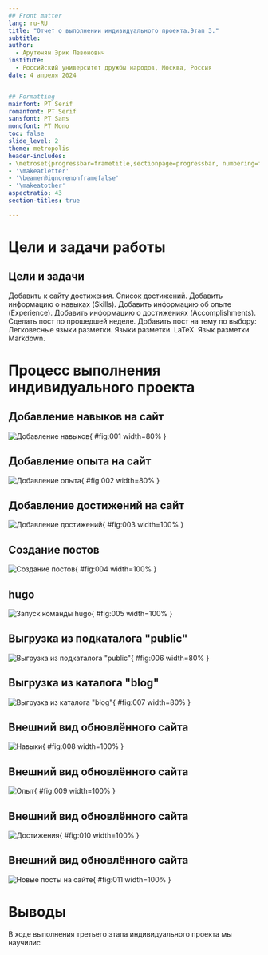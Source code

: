```yaml
---
## Front matter
lang: ru-RU
title: "Отчет о выполнении индивидуального проекта.Этап 3."
subtitle: 
author:
  - Арутюнян Эрик Левонович
institute:
  - Российский университет дружбы народов, Москва, Россия
date: 4 апреля 2024


## Formatting
mainfont: PT Serif
romanfont: PT Serif
sansfont: PT Sans
monofont: PT Mono
toc: false
slide_level: 2
theme: metropolis
header-includes:
- \metroset{progressbar=frametitle,sectionpage=progressbar, numbering=fraction}
- '\makeatletter'
- '\beamer@ignorenonframefalse'
- '\makeatother'
aspectratio: 43
section-titles: true

---
```


# Цели и задачи работы

## Цели и задачи

Добавить к сайту достижения.
Список достижений.
Добавить информацию о навыках (Skills).
Добавить информацию об опыте (Experience).
Добавить информацию о достижениях (Accomplishments).
Сделать пост по прошедшей неделе.
Добавить пост на тему по выбору:
Легковесные языки разметки.
Языки разметки. LaTeX.
Язык разметки Markdown.


# Процесс выполнения индивидуального проекта

## Добавление навыков на сайт

![Добавление навыков](image/1.png){ #fig:001 width=80% }

## Добавление опыта на сайт

![Добавление опыта](image/2.png){ #fig:002 width=80% }

## Добавление достижений на сайт

![Добавление достижений](image/3.png){ #fig:003 width=100% }

## Создание постов

![Создание постов](image/4.png){ #fig:004 width=100% }

## hugo

![Запуск команды hugo](image/5.png){ #fig:005 width=100% }

## Выгрузка из подкаталога "public"

![Выгрузка из подкаталога "public"](image/6.png){ #fig:006 width=80% }

## Выгрузка из каталога "blog"

![Выгрузка из каталога "blog"](image/7.png){ #fig:007 width=80% }

## Внешний вид обновлённого сайта

![Навыки](image/8.png){ #fig:008 width=100% }

## Внешний вид обновлённого сайта

![Опыт](image/9.png){ #fig:009 width=100% }

## Внешний вид обновлённого сайта

![Достижения](image/10.png){ #fig:010 width=100% }

## Внешний вид обновлённого сайта

![Новые посты на сайте](image/11.png){ #fig:011 width=100% }

# Выводы

В ходе выполнения третьего этапа индивидуального проекта мы научилис
